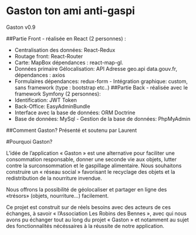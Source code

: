 # Gaston ton ami anti-gaspi
Gaston v0.9

##Partie Front - réalisée en React (2 personnes) : 
- Centralisation des données: React-Redux 
- Routage front: React-Router 
- Carte: MapBox   dépendances : react-map-gl. 
- Données primaire Gélocalisation: API Adresse geo.api  data.gouv.fr, dépendances : axios 
- Formulaires dépendances: redux-form - Intégration graphique:  custom, sans framework (type : bootstrap etc..)
##Partie Back - réalisée avec le framework Symfony (2 personnes): 
- Identification: JWT Token 
- Back-Office: EasyAdminBundle 
- Interface avec la base de données: ORM Doctrine 
- Base de données: MySql - Gestion de la base de données: PhpMyAdmin

##Comment Gaston?
  Présenté et soutenu par Laurent 

#Pourquoi Gaston?

L’idée de l’application « Gaston » est une alternative pour faciliter une consommation responsable, donner une seconde vie aux objets, lutter contre la surconsommation et le gaspillage alimentaire. Nous souhaitons construire un « réseau social » favorisant le recyclage des objets et la redistribution de la nourriture invendue. 
 
Nous offrons la possibilité de géolocaliser et partager en ligne des «trésors» (objets, nourriture...)  facilement. 
 
Ce projet est construit sur de réels besoins avec des acteurs de ces échanges, à savoir « l’Association Les Robins des Bennes », avec qui nous avons pu échanger tout au long du projet « Gaston » et notamment au sujet des fonctionnalités nécéssaires à la réussite de notre application.
